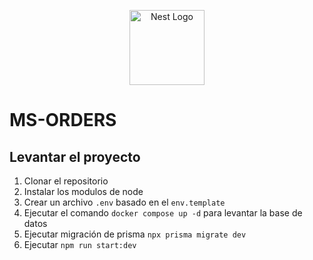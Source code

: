 <p align="center">
  <a href="http://nestjs.com/" target="blank"><img src="https://nestjs.com/img/logo-small.svg" width="120" alt="Nest Logo" /></a>
</p>

# MS-ORDERS

## Levantar el proyecto

1. Clonar el repositorio
2. Instalar los modulos de node
3. Crear un archivo `.env` basado en el `env.template`
4. Ejecutar el comando `docker compose up -d` para levantar la base de datos
5. Ejecutar migración de prisma `npx prisma migrate dev`
6. Ejecutar `npm run start:dev`